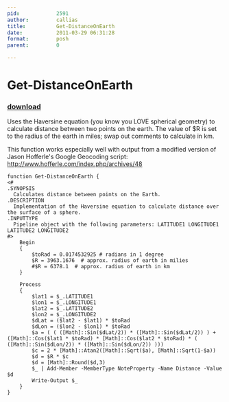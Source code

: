```yaml
---
pid:            2591
author:         callias
title:          Get-DistanceOnEarth
date:           2011-03-29 06:31:28
format:         posh
parent:         0

---
```


# Get-DistanceOnEarth

### [download](Scripts\2591.ps1)

Uses the Haversine equation (you know you LOVE spherical geometry) to calculate distance between two points on the earth.
The value of $R is set to the radius of the earth in miles; swap out comments to calculate in km.

This function works especially well with output from a modified version of Jason Hofferle's Google Geocoding script:
http://www.hofferle.com/index.php/archives/48

```posh
function Get-DistanceOnEarth {
<#
.SYNOPSIS
  Calculates distance between points on the Earth.
.DESCRIPTION
  Implementation of the Haversine equation to calculate distance over the surface of a sphere.
.INPUTTYPE
  Pipeline object with the following parameters: LATITUDE1 LONGITUDE1 LATITUDE2 LONGITUDE2
#>
    Begin
    {
        $toRad = 0.0174532925 # radians in 1 degree
        $R = 3963.1676  # approx. radius of earth in milies
        #$R = 6378.1  # approx. radius of earth in km
    }
    
    Process
    {
        $lat1 = $_.LATITUDE1
        $lon1 = $_.LONGITUDE1
        $lat2 = $_.LATITUDE2
        $lon2 = $_.LONGITUDE2
        $dLat = ($lat2 - $lat1) * $toRad
        $dLon = ($lon2 - $lon1) * $toRad
        $a = ( ( ([Math]::Sin($dLat/2)) * ([Math]::Sin($dLat/2)) ) + ([Math]::Cos($lat1 * $toRad) * [Math]::Cos($lat2 * $toRad) * ( ([Math]::Sin($dLon/2)) * ([Math]::Sin($dLon/2)) )))
        $c = 2 * [Math]::Atan2([Math]::Sqrt($a), [Math]::Sqrt(1-$a))
        $d = $R * $c
        $d = [Math]::Round($d,3)
        $_ | Add-Member -MemberType NoteProperty -Name Distance -Value $d
        Write-Output $_
    }
}
```
